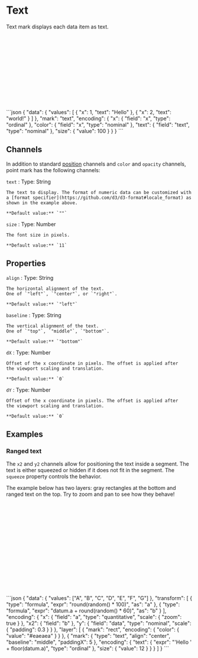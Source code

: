 # Text

Text mark displays each data item as text.

<div class="embed-example">
<div class="embed-container" style="height: 200px"></div>
<div class="embed-spec">
```json
{
  "data": {
    "values": [
      { "x": 1, "text": "Hello" },
      { "x": 2, "text": "world!" }
    ]
  },
  "mark": "text",
  "encoding": {
    "x": { "field": "x", "type": "ordinal" },
    "color": { "field": "x", "type": "nominal" },
    "text": { "field": "text", "type": "nominal" },
    "size": { "value": 100 }
  }
}
```
</div>
</div>

## Channels

In addition to standard [position](../encoding/index.md) channels and
`color` and `opacity` channels, point mark has the following
channels:

`text`
: Type: String

    The text to display. The format of numeric data can be customized with
    a [format specifier](https://github.com/d3/d3-format#locale_format) as
    shown in the example above.

    **Default value:** `""`

`size`
: Type: Number

    The font size in pixels.

    **Default value:** `11`

## Properties

`align`
: Type: String

    The horizontal alignment of the text.
    One of `"left"`, `"center"`, or `"right"`.

    **Default value:** `"left"`

`baseline`
: Type: String

    The vertical alignment of the text.
    One of `"top"`, `"middle"`, `"bottom"`.

    **Default value:** `"bottom"`

`dX`
: Type: Number

    Offset of the x coordinate in pixels. The offset is applied after
    the viewport scaling and translation.

    **Default value:** `0`

`dY`
: Type: Number

    Offset of the x coordinate in pixels. The offset is applied after
    the viewport scaling and translation.

    **Default value:** `0`

## Examples

### Ranged text

The `x2` and `y2` channels allow for positioning the text inside a segment. The
text is either squeezed or hidden if it does not fit in the segment. The `squeeze`
property controls the behavior.

The example below has two layers: gray rectangles at the bottom and ranged
text on the top. Try to zoom and pan to see how they behave!

<div class="embed-example">
<div class="embed-container" style="height: 250px"></div>
<div class="embed-spec">
```json
{
  "data": {
    "values": ["A", "B", "C", "D", "E", "F", "G"]
  },
  "transform": [
    { "type": "formula", "expr": "round(random() * 100)", "as": "a" },
    { "type": "formula", "expr": "datum.a + round(random() * 60)", "as": "b" }
  ],
  "encoding": {
    "x": { "field": "a", "type": "quantitative", "scale": { "zoom": true } },
    "x2": { "field": "b" },
    "y": {
      "field": "data",
      "type": "nominal",
      "scale": {
        "padding": 0.3
      }
    }
  },
  "layer": [
    {
      "mark": "rect",
      "encoding": { "color": { "value": "#eaeaea" } }
    },
    {
      "mark": {
        "type": "text",
        "align": "center",
        "baseline": "middle",
        "paddingX": 5
      },
      "encoding": {
        "text": {
          "expr": "'Hello ' + floor(datum.a)",
          "type": "ordinal"
        },
        "size": { "value": 12 }
      }
    }
  ]
}
```
</div>
</div>
